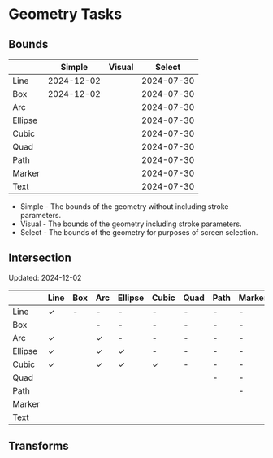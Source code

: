 # Geometry Tasks

## Bounds

|         | Simple     | Visual | Select     |
|---------|------------|--------|------------|
| Line    | 2024-12-02 |        | 2024-07-30 |
| Box     | 2024-12-02 |        | 2024-07-30 |
| Arc     |            |        | 2024-07-30 |
| Ellipse |            |        | 2024-07-30 |
| Cubic   |            |        | 2024-07-30 |
| Quad    |            |        | 2024-07-30 |
| Path    |            |        | 2024-07-30 |
| Marker  |            |        | 2024-07-30 |
| Text    |            |        | 2024-07-30 |

- Simple - The bounds of the geometry without including stroke parameters.
- Visual - The bounds of the geometry including stroke parameters.
- Select - The bounds of the geometry for purposes of screen selection.

## Intersection

Updated: 2024-12-02

|         | Line | Box | Arc | Ellipse | Cubic | Quad | Path | Marker | Text |
|---------|------|-----|-----|---------|-------|------|------|--------|------|
| Line    | ✓    | -   | -   | -       | -     | -    | -    | -      | -    |
| Box     |      |     | -   | -       | -     | -    | -    | -      | -    |
| Arc     | ✓    |     | ✓   | -       | -     | -    | -    | -      | -    |
| Ellipse | ✓    |     | ✓   | ✓       | -     | -    | -    | -      | -    |
| Cubic   | ✓    |     | ✓   | ✓       | ✓     | -    | -    | -      | -    |
| Quad    |      |     |     |         |       |      | -    | -      | -    |
| Path    |      |     |     |         |       |      |      | -      | -    |
| Marker  |      |     |     |         |       |      |      |        | -    |
| Text    |      |     |     |         |       |      |      |        |      |

## Transforms

